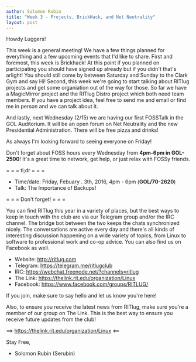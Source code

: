 ```yaml
---
author: Solomon Rubin
title: "Week 3 - Projects, BrickHack, and Net Neutrality"
layout: post
---
```


Howdy Luggers!

This week is a general meeting! We have a few things planned for everything and a few upcoming events that I'd like to share. First and foremost, this week is Brickhack! At this point if you planned on participating you should have signed up already but if you didn't that's arlight! You should still come by between Saturday and Sunday to the Clark Gym and say Hi! 
Second, this week we're going to start talking about RITlug projects and get some organiation out of the way for those. So far we have a MagicMirror project and the RITlug Distro project which both need team members. If you have a project idea, feel free to send me and email or find me in person and we can talk about it.

And lastly, next Wednesday (2/15) we are having our first FOSSTalk in the GOL Auditorium. It will be an open forum on Net Neutrality and the new Presidential Administration. There will be free pizza and drinks!

As always I'm looking forward to seeing everyone on Friday!

Don't forget about FOSS hours every Wednesday from **4pm-6pm in GOL-2500**! It's a great time to network, get help, or just relax with FOSSy friends.

= = =  tl;dr  = = =

* Time/date: Friday, Febuary . 3th, 2016, 4pm - 6pm (**GOL/70-2620**)
* Talk:      The Importance of Backups!


= = =  Don't forget!  = = =

You can find RITlug this year in a variety of places, but the best ways to keep in touch with the club are via our Telegram group and/or the IRC channel. The bridge bot between the two keeps the chats synchronized nicely. The conversations are active every day and there's all kinds of interesting discussion happening on a wide variety of topics, from Linux to software to professional work and co-op advice. You can also find us on Facebook as well.

* Website:  http://ritlug.com
* Telegram: https://telegram.me/ritlugclub
* IRC:      https://webchat.freenode.net/?channels=ritlug
* The Link: https://thelink.rit.edu/organization/Linux
* Facebook: https://www.facebook.com/groups/RITLUG/

If you join, make sure to say hello and let us know you're here!

Also, to ensure you receive the latest news from RITlug, make sure you're a member of our group on The Link. This is the best way to ensure you receive future updates from the club!

==> https://thelink.rit.edu/organization/Linux <==


Stay Free,

- Solomon Rubin (Serubin)
